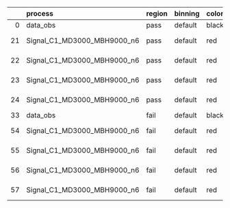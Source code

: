 |    | process                     | region   | binning   | color   | process_type   |   scale | variation   | source_filename                                                      | source_histname    | alias                       | title     |   combine_idx |     lnN |   shapes | syst_type   | direction   | variation_alias   |
|---:|:----------------------------|:---------|:----------|:--------|:---------------|--------:|:------------|:---------------------------------------------------------------------|:-------------------|:----------------------------|:----------|--------------:|--------:|---------:|:------------|:------------|:------------------|
|  0 | data_obs                    | pass     | default   | black   | DATA           |       1 | nominal     | ./histograms_for_2DAlphabet_v18//BH_Data.root                        | hpass              | Data                        | Data      |           nan | nan     |      nan | nan         | nan         | nan               |
| 21 | Signal_C1_MD3000_MBH9000_n6 | pass     | default   | red     | SIGNAL         |       1 | lumi        | ./histograms_for_2DAlphabet_v18//BH_Signal_C1_MD3000_MBH9000_n6.root | hpass              | Signal_C1_MD3000_MBH9000_n6 | BH signal |           nan |   1.016 |      nan | lnN         | nan         | nan               |
| 22 | Signal_C1_MD3000_MBH9000_n6 | pass     | default   | red     | SIGNAL         |       1 | SVM         | ./histograms_for_2DAlphabet_v18//BH_Signal_C1_MD3000_MBH9000_n6.root | hpass_SVMsyst_up   | Signal_C1_MD3000_MBH9000_n6 | BH signal |           nan | nan     |        1 | shapes      | Up          | SVMsyst           |
| 23 | Signal_C1_MD3000_MBH9000_n6 | pass     | default   | red     | SIGNAL         |       1 | SVM         | ./histograms_for_2DAlphabet_v18//BH_Signal_C1_MD3000_MBH9000_n6.root | hpass_SVMsyst_down | Signal_C1_MD3000_MBH9000_n6 | BH signal |           nan | nan     |        1 | shapes      | Down        | SVMsyst           |
| 24 | Signal_C1_MD3000_MBH9000_n6 | pass     | default   | red     | SIGNAL         |       1 | nominal     | ./histograms_for_2DAlphabet_v18//BH_Signal_C1_MD3000_MBH9000_n6.root | hpass              | Signal_C1_MD3000_MBH9000_n6 | BH signal |           nan | nan     |      nan | nan         | nan         | nan               |
| 33 | data_obs                    | fail     | default   | black   | DATA           |       1 | nominal     | ./histograms_for_2DAlphabet_v18//BH_Data.root                        | hfail              | Data                        | Data      |           nan | nan     |      nan | nan         | nan         | nan               |
| 54 | Signal_C1_MD3000_MBH9000_n6 | fail     | default   | red     | SIGNAL         |       1 | lumi        | ./histograms_for_2DAlphabet_v18//BH_Signal_C1_MD3000_MBH9000_n6.root | hfail              | Signal_C1_MD3000_MBH9000_n6 | BH signal |           nan |   1.016 |      nan | lnN         | nan         | nan               |
| 55 | Signal_C1_MD3000_MBH9000_n6 | fail     | default   | red     | SIGNAL         |       1 | SVM         | ./histograms_for_2DAlphabet_v18//BH_Signal_C1_MD3000_MBH9000_n6.root | hfail_SVMsyst_up   | Signal_C1_MD3000_MBH9000_n6 | BH signal |           nan | nan     |        1 | shapes      | Up          | SVMsyst           |
| 56 | Signal_C1_MD3000_MBH9000_n6 | fail     | default   | red     | SIGNAL         |       1 | SVM         | ./histograms_for_2DAlphabet_v18//BH_Signal_C1_MD3000_MBH9000_n6.root | hfail_SVMsyst_down | Signal_C1_MD3000_MBH9000_n6 | BH signal |           nan | nan     |        1 | shapes      | Down        | SVMsyst           |
| 57 | Signal_C1_MD3000_MBH9000_n6 | fail     | default   | red     | SIGNAL         |       1 | nominal     | ./histograms_for_2DAlphabet_v18//BH_Signal_C1_MD3000_MBH9000_n6.root | hfail              | Signal_C1_MD3000_MBH9000_n6 | BH signal |           nan | nan     |      nan | nan         | nan         | nan               |